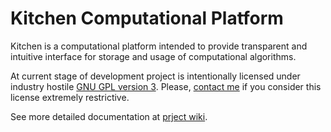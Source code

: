 # Kitchen Computational Platform

Kitchen is a computational platform intended to provide transparent and 
intuitive interface for storage and usage of computational algorithms.

At current stage of development project is intentionally licensed under industry 
hostile [GNU GPL version 3](LICENSE.md). Please, [contact me](https://github.com/kishmakov) if you consider this 
license extremely restrictive.

See more detailed documentation at [prject wiki](https://github.com/kishmakov/kitchen/wiki).
